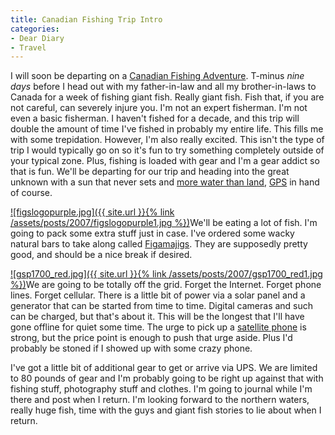 ```yaml
---
title: Canadian Fishing Trip Intro
categories:
- Dear Diary
- Travel
---
```


I will soon be departing on a [Canadian Fishing Adventure](https://thingles.backpackit.com/pub/885111). T-minus _nine days_ before I head out with my father-in-law and all my brother-in-laws to Canada for a week of fishing giant fish. Really giant fish. Fish that, if you are not careful, can severely injure you. I'm not an expert fisherman. I'm not even a basic fisherman. I haven't fished for a decade, and this trip will double the amount of time I've fished in probably my entire life. This fills me with some trepidation.
However, I'm also really excited. This isn't the type of trip I would typically go on so it's fun to try something completely outside of your typical zone. Plus, fishing is loaded with gear and I'm a gear addict so that is fun. We'll be departing for our trip and heading into the great unknown with a sun that never sets and [more water than land](http://maps.google.com/maps?f=q&hl=en&q=N52.88794+W87.85125&ie=UTF8&t=k&om=1&ll=52.893785,-87.845306&spn=0.108533,0.300064&z=12&iwloc=addr), [GPS](http://www.garmin.com/products/gpsmap60csx) in hand of course.

[![figslogopurple.jpg]({{ site.url }}{% link /assets/posts/2007/figslogopurple1.jpg %})](http://www.figamajigs.com/)We'll be eating a lot of fish. I'm going to pack some extra stuff just in case. I've ordered some wacky natural bars to take along called [Figamajigs](http://www.figamajigs.com/). They are supposedly pretty good, and should be a nice break if desired.

[![gsp1700_red.jpg]({{ site.url }}{% link /assets/posts/2007/gsp1700_red1.jpg %})](http://www.readysatgo.net/index.php?main_page=product_info&products_id=40)We are going to be totally off the grid. Forget the Internet. Forget phone lines. Forget cellular. There is a little bit of power via a solar panel and a generator that can be started from time to time. Digital cameras and such can be charged, but that's about it. This will be the longest that I'll have gone offline for quiet some time. The urge to pick up a [satellite phone](http://www.readysatgo.net/index.php?main_page=product_info&products_id=40) is strong, but the price point is enough to push that urge aside. Plus I'd probably be stoned if I showed up with some crazy phone.

I've got a little bit of additional gear to get or arrive via UPS. We are limited to 80 pounds of gear and I'm probably going to be right up against that with fishing stuff, photography stuff and clothes. I'm going to journal while I'm there and post when I return. I'm looking forward to the northern waters, really huge fish, time with the guys and giant fish stories to lie about when I return.
